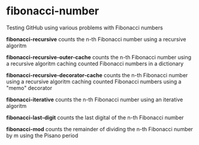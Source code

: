 # fibonacci-number
Testing GitHub using various problems with Fibonacci numbers

<b>fibonacci-recursive</b> counts the n-th Fibonacci number using a recursive algoritm

<b>fibonacci-recursive-outer-cache</b> counts the n-th Fibonacci number using a recursive algoritm caching counted Fibonacci numbers in a dictionary

<b>fibonacci-recursive-decorator-cache</b> counts the n-th Fibonacci number using a recursive algoritm caching counted Fibonacci numbers using a "memo" decorator

<b>fibonacci-iterative</b> counts the n-th Fibonacci number using an iterative algoritm

<b>fibonacci-last-digit</b> counts the last digital of the n-th Fibonacci number

<b>fibonacci-mod</b> counts the remainder of dividing the n-th Fibonacci number by m using the Pisano period
